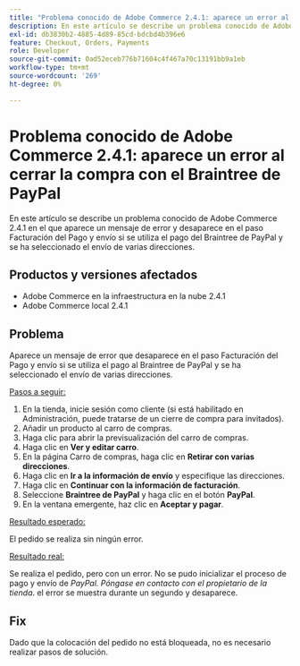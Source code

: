 ```yaml
---
title: "Problema conocido de Adobe Commerce 2.4.1: aparece un error al cerrar la compra con el Braintree de PayPal"
description: En este artículo se describe un problema conocido de Adobe Commerce 2.4.1 en el que aparece un mensaje de error y desaparece en el paso Facturación del Pago y envío si se utiliza el pago del Braintree de PayPal y se ha seleccionado el envío de varias direcciones.
exl-id: db3830b2-4885-4d89-85cd-bdcbd4b396e6
feature: Checkout, Orders, Payments
role: Developer
source-git-commit: 0ad52eceb776b71604c4f467a70c13191bb9a1eb
workflow-type: tm+mt
source-wordcount: '269'
ht-degree: 0%

---
```


# Problema conocido de Adobe Commerce 2.4.1: aparece un error al cerrar la compra con el Braintree de PayPal

En este artículo se describe un problema conocido de Adobe Commerce 2.4.1 en el que aparece un mensaje de error y desaparece en el paso Facturación del Pago y envío si se utiliza el pago del Braintree de PayPal y se ha seleccionado el envío de varias direcciones.

## Productos y versiones afectados

* Adobe Commerce en la infraestructura en la nube 2.4.1
* Adobe Commerce local 2.4.1

## Problema

Aparece un mensaje de error que desaparece en el paso Facturación del Pago y envío si se utiliza el pago al Braintree de PayPal y se ha seleccionado el envío de varias direcciones.

<u>Pasos a seguir:</u>

1. En la tienda, inicie sesión como cliente (si está habilitado en Administración, puede tratarse de un cierre de compra para invitados).
1. Añadir un producto al carro de compras.
1. Haga clic para abrir la previsualización del carro de compras.
1. Haga clic en **Ver y editar carro**.
1. En la página Carro de compras, haga clic en **Retirar con varias direcciones**.
1. Haga clic en **Ir a la información de envío** y especifique las direcciones.
1. Haga clic en **Continuar con la información de facturación**.
1. Seleccione **Braintree de PayPal** y haga clic en el botón **PayPal**.
1. En la ventana emergente, haz clic en **Aceptar y pagar**.

<u>Resultado esperado:</u>

El pedido se realiza sin ningún error.

<u>Resultado real:</u>

Se realiza el pedido, pero con un error. No se pudo inicializar el proceso de pago y envío de *PayPal. Póngase en contacto con el propietario de la tienda*.  el error se muestra durante un segundo y desaparece.

## Fix

Dado que la colocación del pedido no está bloqueada, no es necesario realizar pasos de solución.
